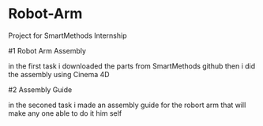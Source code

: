 # Robot-Arm
Project for SmartMethods Internship

#1 Robot Arm Assembly

in the first task i downloaded the parts from SmartMethods github then i did the assembly using Cinema 4D 


#2 Assembly Guide

in the seconed task i made an assembly guide for the robort arm that will make any one able to do it him self
